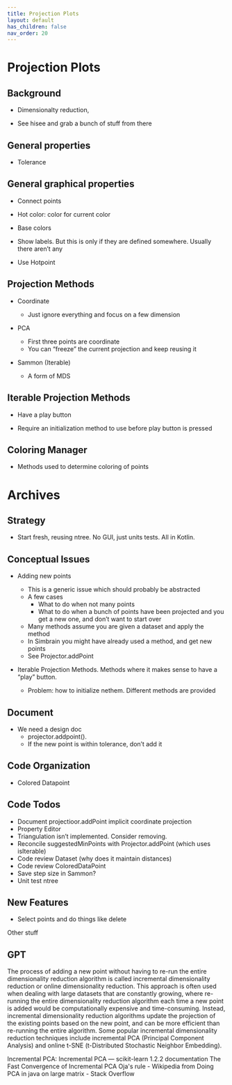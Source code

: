 ```yaml
---
title: Projection Plots
layout: default
has_children: false
nav_order: 20
---
```


# Projection Plots

## Background

* Dimensionalty reduction,

* See hisee and grab a bunch of stuff from there

## General properties

* Tolerance

## General graphical properties

* Connect points

* Hot color: color for current color

* Base colors

* Show labels. But this is only if they are defined somewhere. Usually there aren’t any

* Use Hotpoint

## Projection Methods

* Coordinate
    * Just ignore everything and focus on a few dimension

* PCA
    * First three points are coordinate
    * You can “freeze” the current projection and keep reusing it

* Sammon  (Iterable)
    * A form of MDS

## Iterable Projection Methods

* Have a play button

* Require an initialization method to use before play button is pressed

## Coloring Manager

* Methods used to determine coloring of points

# Archives

## Strategy 

* Start fresh, reusing ntree.  No GUI, just units tests. All in Kotlin.

## Conceptual Issues

* Adding new points
    * This is a generic issue which should probably be abstracted
    * A few cases
        * What to do when not many points
        * What to do when a bunch of points have been projected and you get a new one, and don’t want to start over
    * Many methods assume you are given a dataset and apply the method
    * In Simbrain you might have already used a method, and get new points
    * See Projector.addPoint

* Iterable Projection Methods. Methods where it makes sense to have a “play” button.
    * Problem: how to initialize nethem. Different methods are provided

## Document

* We need a design doc 
    * projector.addpoint(). 
    * If the  new point is within tolerance, don’t add it

## Code Organization

* Colored Datapoint

## Code Todos
* Document projectioor.addPoint implicit coordinate projection 
* Property Editor
* Triangulation isn’t implemented. Consider removing.
* Reconcile suggestedMinPoints with Projector.addPoint (which uses isIterable)
* Code review Dataset (why does it maintain distances)
* Code review ColoredDataPoint
* Save step size in Sammon?
* Unit test ntree

## New Features

* Select points and do things like delete

Other stuff

## GPT

The process of adding a new point without having to re-run the entire dimensionality reduction algorithm is called incremental dimensionality reduction or online dimensionality reduction.
This approach is often used when dealing with large datasets that are constantly growing, where re-running the entire dimensionality reduction algorithm each time a new point is added would be computationally expensive and time-consuming. Instead, incremental dimensionality reduction algorithms update the projection of the existing points based on the new point, and can be more efficient than re-running the entire algorithm.
Some popular incremental dimensionality reduction techniques include incremental PCA (Principal Component Analysis) and online t-SNE (t-Distributed Stochastic Neighbor Embedding).

Incremental PCA: Incremental PCA — scikit-learn 1.2.2 documentation
The Fast Convergence of Incremental PCA
Oja's rule - Wikipedia from Doing PCA in java on large matrix - Stack Overflow
